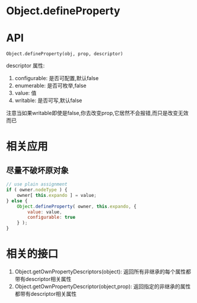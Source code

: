 # Object.defineProperty 

# API

`Object.defineProperty(obj, prop, descriptor)`

descriptor 属性:

1. configurable: 是否可配置,默认false
2. enumerable: 是否可枚举,false
3. value: 值
4. writable: 是否可写,默认false

注意当如果writable即使是false,你去改变prop,它居然不会报错,而只是改变无效而已

# 相关应用

## 尽量不破坏原对象

```javascript
// use plain assignment
if ( owner.nodeType ) {
    owner[ this.expando ] = value;
} else {
    Object.defineProperty( owner, this.expando, { 
        value: value,
        configurable: true
    } );
}
```



# 相关的接口

1. Object.getOwnPropertyDescriptors(object): 返回所有非继承的每个属性都带有descriptor相关属性
2. Object.getOwnPropertyDescriptor(object,prop): 返回指定的非继承的属性都带有descriptor相关属性